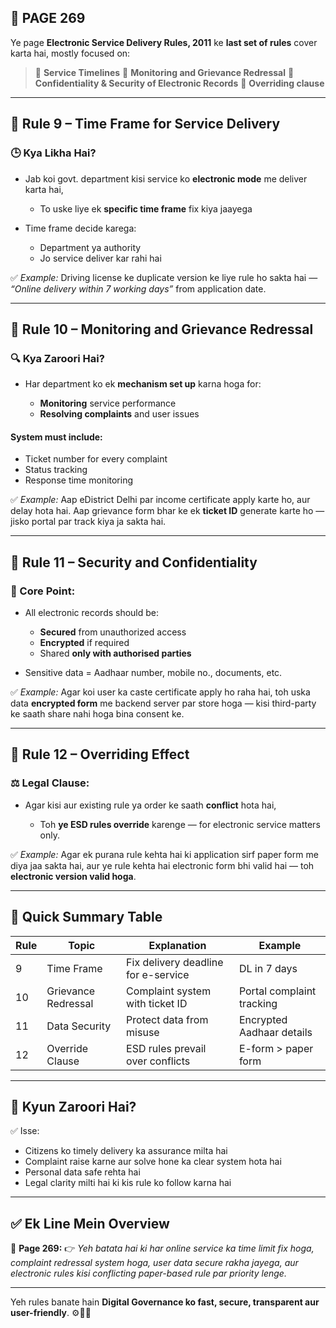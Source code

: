 ## 📄 **PAGE 269**

Ye page **Electronic Service Delivery Rules, 2011** ke **last set of rules** cover karta hai, mostly focused on:

> 🔹 **Service Timelines**
> 🔹 **Monitoring and Grievance Redressal**
> 🔹 **Confidentiality & Security of Electronic Records**
> 🔹 **Overriding clause**

---

## 🔹 **Rule 9 – Time Frame for Service Delivery**

### 🕒 Kya Likha Hai?

* Jab koi govt. department kisi service ko **electronic mode** me deliver karta hai,

  * To uske liye ek **specific time frame** fix kiya jaayega

* Time frame decide karega:

  * Department ya authority
  * Jo service deliver kar rahi hai

✅ *Example:*
Driving license ke duplicate version ke liye rule ho sakta hai — *“Online delivery within 7 working days”* from application date.

---

## 🔹 **Rule 10 – Monitoring and Grievance Redressal**

### 🔍 Kya Zaroori Hai?

* Har department ko ek **mechanism set up** karna hoga for:

  * **Monitoring** service performance
  * **Resolving complaints** and user issues

#### System must include:

* Ticket number for every complaint
* Status tracking
* Response time monitoring

✅ *Example:*
Aap eDistrict Delhi par income certificate apply karte ho, aur delay hota hai. Aap grievance form bhar ke ek **ticket ID** generate karte ho — jisko portal par track kiya ja sakta hai.

---

## 🔹 Rule 11 – Security and Confidentiality

### 🔐 Core Point:

* All electronic records should be:

  * **Secured** from unauthorized access
  * **Encrypted** if required
  * Shared **only with authorised parties**

* Sensitive data = Aadhaar number, mobile no., documents, etc.

✅ *Example:*
Agar koi user ka caste certificate apply ho raha hai, toh uska data **encrypted form** me backend server par store hoga — kisi third-party ke saath share nahi hoga bina consent ke.

---

## 🔹 Rule 12 – Overriding Effect

### ⚖️ Legal Clause:

* Agar kisi aur existing rule ya order ke saath **conflict** hota hai,

  * Toh **ye ESD rules override** karenge — for electronic service matters only.

✅ *Example:*
Agar ek purana rule kehta hai ki application sirf paper form me diya jaa sakta hai, aur ye rule kehta hai electronic form bhi valid hai — toh **electronic version valid hoga**.

---

## 🧩 **Quick Summary Table**

| Rule | Topic               | Explanation                         | Example                   |
| ---- | ------------------- | ----------------------------------- | ------------------------- |
| 9    | Time Frame          | Fix delivery deadline for e-service | DL in 7 days              |
| 10   | Grievance Redressal | Complaint system with ticket ID     | Portal complaint tracking |
| 11   | Data Security       | Protect data from misuse            | Encrypted Aadhaar details |
| 12   | Override Clause     | ESD rules prevail over conflicts    | E-form > paper form       |

---

## 🔹 **Kyun Zaroori Hai?**

✅ Isse:

* Citizens ko timely delivery ka assurance milta hai
* Complaint raise karne aur solve hone ka clear system hota hai
* Personal data safe rehta hai
* Legal clarity milti hai ki kis rule ko follow karna hai

---

## ✅ **Ek Line Mein Overview**

📌 **Page 269:**
👉 *Yeh batata hai ki har online service ka time limit fix hoga, complaint redressal system hoga, user data secure rakha jayega, aur electronic rules kisi conflicting paper-based rule par priority lenge.*

---

Yeh rules banate hain **Digital Governance ko fast, secure, transparent aur user-friendly**. ⚙️📲🔐
